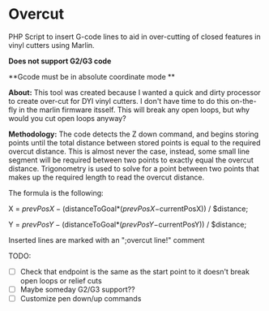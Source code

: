 # Overcut
PHP Script to insert G-code lines to aid in over-cutting of closed features in vinyl cutters using Marlin. 

**Does not support G2/G3 code**

**Gcode must be in absolute coordinate mode **

**About:** This tool was created because I wanted a quick and dirty processor to create over-cut for DYI vinyl cutters. I don't have time to do this on-the-fly in the marlin firmware itsself. This will break any open loops, but why would you cut open loops anyway? 

**Methodology:** The code detects the Z down command, and begins storing points until the total distance between stored points is equal to the required overcut distance. This is almost never the case, instead, some small line segment will be required between two points to exactly equal the overcut distance. Trigonometry is used to solve for a point between two points that makes up the required length to read the overcut distance. 

The formula is the following:

X = $prevPosX - ($distanceToGoal*($prevPosX-$currentPosX)) / $distance;

Y = $prevPosY - ($distanceToGoal*($prevPosY-$currentPosY)) / $distance;

Inserted lines are marked with an ";overcut line!" comment

TODO:
- [ ] Check that endpoint is the same as the start point to it doesn't break open loops or relief cuts
- [ ] Maybe someday G2/G3 support??
- [ ] Customize pen down/up commands
